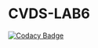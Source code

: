 # CVDS-LAB6
[![Codacy Badge](https://api.codacy.com/project/badge/Grade/ecdc2d10a68f44e7ae7940325ea629f9)](https://app.codacy.com/gh/EdwarLozano/CVDS-LAB6?utm_source=github.com&utm_medium=referral&utm_content=EdwarLozano/CVDS-LAB6&utm_campaign=Badge_Grade_Settings)